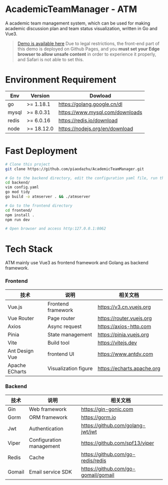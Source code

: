 # AcademicTeamManager - ATM
A academic team management system, which can be used for making academic discussion plan and team status visualization, written in Go and Vue3.

> [Demo is available here](https://piaodazhu.github.io/) Due to legal restrictions, the front-end part of this demo is deployed on Github Pages, and you **must set your Edge browser to allow unsafe content** in order to experience it properly, and Safari is not able to set this.

# Environment Requirement

| Env | Version | Dowload |
|---|---|---|
| go | >= 1.18.1 | https://golang.google.cn/dl |
| mysql | >= 8.0.31 | https://www.mysql.com/downloads |
| redis | >= 6.0.16 | https://redis.io/download |
| node | >= 18.12.0 | https://nodejs.org/en/download |

# Fast Deployment
```sh
# Clone this project
git clone https://github.com/piaodazhu/AcademicTeamManager.git

# Go to the backend directory, edit the configuration yaml file, run the server
cd backend/
vim config.yaml
go mod tidy
go build -o atmserver . && ./atmserver

# Go to the frontend directory
cd frontend/
npm install .
npm run dev

# Open browser and access http:127.0.0.1:8062
```

# Tech Stack

ATM mainly use Vue3 as frontend framework and Golang as backend framework.

### Frontend

| 技术 | 说明 | 相关文档 |
|---|---|---|
| Vue.js | Frontend framework | https://v3.cn.vuejs.org |
| Vue Router | Page router | https://router.vuejs.org |
| Axios | Async request | https://axios-http.com |
| Pinia | State management | https://pinia.vuejs.org |
| Vite | Build tool | https://vitejs.dev |
| Ant Design Vue | frontend UI | https://www.antdv.com |
| Apache ECharts | Visualization figure | https://echarts.apache.org |

### Backend

| 技术 | 说明 | 相关文档 |
|---|---|---|
| Gin | Web framework | https://gin-gonic.com |
| Gorm | ORM framework | https://gorm.io |
| Jwt | Authentication | https://github.com/golang-jwt/jwt |
| Viper | Configuration management | https://github.com/spf13/viper |
| Redis | Cache | https://github.com/go-redis/redis |
| Gomail | Email service SDK | https://github.com/go-gomail/gomail |
